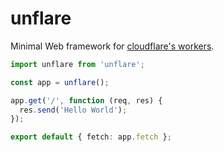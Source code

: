 # unflare

Minimal Web framework for [cloudflare's workers](https://workers.cloudflare.com/).

```typescript
import unflare from 'unflare';

const app = unflare();

app.get('/', function (req, res) {
  res.send('Hello World');
});

export default { fetch: app.fetch };
```
